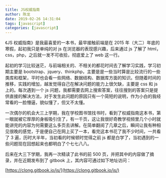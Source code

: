 ```yaml
---
title: JS权威指南
author: 陈龙
date: 2019-02-26 14:31:04
tags: [javascript]
categories: [javascript]
---
```


《JS 权威指南》是我最喜爱的一本书，最早接触前端是在 2015 年（大二）年底的寒假，起初我只是单纯的对 js 在浏览器的表现感兴趣，后来通过 js 了解了 html，css，php，之后就一发不可收拾，彻底爱上了 web 这一行。

起初的学习比较迷茫，与前端相关的、不相关的都花时间去了解学习实践，学习初期主要是 bootstrap、jquery、thinkphp，主要是是一些当时算是比较流行的一些类库和框架，平时也会看一些网络、数据结构、数据库方面的知识。但随着时间的推移，实践的增加，越发觉得自己在解决问题的能力上很欠缺，主要是 css 和 js 上的。每次遇到一个 js 问题，我都需要去网上搜索答案，往往搜到的答案只是提供直接的解决方法，对于发生此问题的原因只有一个简短的说明，作为小白的我经常看的一脸懵逼，貌似懂了，但又不太懂。

一次偶尔的机会大三上学期，我在学校图书馆找书时，看到了权威指南这本书，第一眼就被它厚厚的身板吸引住了，有一千页，这让我很好奇教学视频里几个小时就能讲完的内容为何需要这么多页去讲解。在简单翻阅了几章之后，瞬间让我有种相见很晚的感觉，于是便自己在网上买了一本，看完这本书花了我不少时间，一共看了 3 遍，历时大半年，当初看的时候顿时觉得之前 js 都是白学了，当初遇到的一些问题现在回想起来也都明白了个七七八八。

后来在大三下学期，我再一次精读了此书的前 500 页，并把其中的内容做了摘录，并在近期发布到了 gitbook 上，其内容可通过如下地址访问：

[https://clong.gitbook.io/js/](https://clong.gitbook.io/js/)
